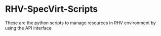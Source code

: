 # RHV-SpecVirt-Scripts

These are the python scripts to manage resources in RHV environment by using the API interface
